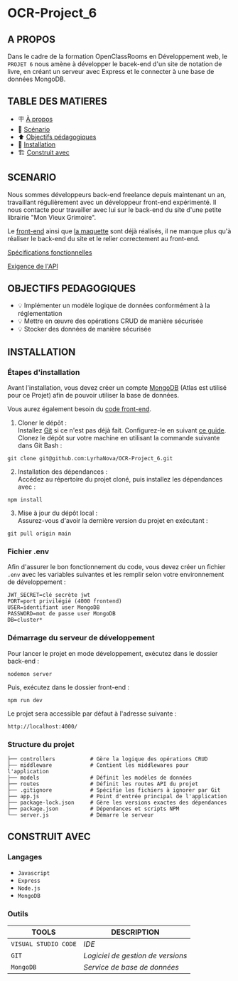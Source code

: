 # OCR-Project_6

## A PROPOS

Dans le cadre de la formation OpenClassRooms en Développement web, le ``PROJET 6`` nous amène à développer le bacek-end d'un site de notation de livre, en créant un serveur avec Express et le connecter à une base de données MongoDB.

## TABLE DES MATIERES

- 🪧 [À propos](#a-propos)
- 📄 [Scénario](#scenario)
- ⬆️ [Objectifs pédagogiques](#objectifs-pedagogiques)
- 🚀 [Installation](#installation)
- 🏗️ [Construit avec](#construit-avec)

## SCENARIO

Nous sommes développeurs back-end freelance depuis maintenant un an, travaillant régulièrement avec un développeur front-end expérimenté. Il nous contacte pour travailler avec lui sur le back-end du site d'une petite librairie "Mon Vieux Grimoire".

Le [front-end](https://github.com/OpenClassrooms-Student-Center/P7-Dev-Web-livres) ainsi que [la maquette](https://www.figma.com/design/Snidyc45xi6qchoOPabMA9/Maquette-Mon-Vieux-Grimoir?node-id=0-1&node-type=CANVAS&t=rCNrfmZB6FDMAh4x-0) sont déjà réalisés, il ne manque plus qu'à réaliser le back-end du site et le relier correctement au front-end.

[Spécifications fonctionnelles](https://course.oc-static.com/projects/D%C3%A9veloppeur+Web/DW_P7+Back-end/DW+P7+Back-end+-+Specifications+fonctionnelles.pdf)

[Exigence de l'API](https://course.oc-static.com/projects/D%C3%A9veloppeur+Web/DW_P7+Back-end/DW+P7+Back-end+-+Specifications+API.pdf)

## OBJECTIFS PEDAGOGIQUES

- 💡 Implémenter un modèle logique de données conformément à la réglementation
- 💡 Mettre en œuvre des opérations CRUD de manière sécurisée
- 💡 Stocker des données de manière sécurisée

## INSTALLATION

### Étapes d'installation

Avant l'installation, vous devez créer un compte [MongoDB](https://www.mongodb.com/fr-fr/lp/cloud/atlas/try4?utm_source=google&utm_campaign=search_gs_pl_evergreen_atlas_core_prosp-brand_gic-null_emea-fr_ps-all_desktop_eng_lead&utm_term=mongodb&utm_medium=cpc_paid_search&utm_ad=e&utm_ad_campaign_id=12212624521&adgroup=115749705063&cq_cmp=12212624521&gad_source=1&gclid=Cj0KCQjw8--2BhCHARIsAF_w1gzyI9uTLByS9PWIbEVO-d5zfNZMF055U8v0-4UCDz6q1DPe85kPhocaAgvTEALw_wcB?utm_source=google&utm_campaign=search_gs_pl_evergreen_atlas_core_prosp-brand_gic-null_emea-fr_ps-all_desktop_eng_lead&utm_term=mongodb&utm_medium=cpc_paid_search&utm_ad=e&utm_ad_campaign_id=12212624521&adgroup=115749705063&cq_cmp=12212624521&gad_source=1&gclid=Cj0KCQjw8--2BhCHARIsAF_w1gzyI9uTLByS9PWIbEVO-d5zfNZMF055U8v0-4UCDz6q1DPe85kPhocaAgvTEALw_wcB) (Atlas est utilisé pour ce Projet) afin de pouvoir utiliser la base de données.

Vous aurez également besoin du [code front-end](https://github.com/OpenClassrooms-Student-Center/P7-Dev-Web-livres).

1. Cloner le dépôt :\
Installez [Git](https://git-scm.com/) si ce n'est pas déjà fait. Configurez-le en suivant [ce guide](https://git-scm.com/book/fr/v2/D%C3%A9marrage-rapide-Param%C3%A9trage-%C3%A0-la-premi%C3%A8re-utilisation-de-Git).\
Clonez le dépôt sur votre machine en utilisant la commande suivante dans Git Bash :

````
git clone git@github.com:LyrhaNova/OCR-Project_6.git
````

2. Installation des dépendances :\
Accédez au répertoire du projet cloné, puis installez les dépendances avec :

````
npm install
````

3. Mise à jour du dépôt local :\
Assurez-vous d'avoir la dernière version du projet en exécutant :
````
git pull origin main
````

### Fichier .env

Afin d'assurer le bon fonctionnement du code, vous devez créer un fichier ``.env`` avec les variables suivantes et les remplir selon votre environnement de développement :
````
JWT_SECRET=clé secrète jwt
PORT=port privilégié (4000 frontend)
USER=identifiant user MongoDB
PASSWORD=mot de passe user MongoDB
DB=cluster*
````

### Démarrage du serveur de développement

Pour lancer le projet en mode développement, exécutez dans le dossier back-end :
````
nodemon server
````
Puis, exécutez dans le dossier front-end :
````
npm run dev
````
Le projet sera accessible par défaut à l'adresse suivante :
````
http://localhost:4000/
````

### Structure du projet
````
├── controllers           # Gère la logique des opérations CRUD
├── middleware            # Contient les middlewares pour l'application
├── models                # Définit les modèles de données
├── routes                # Définit les routes API du projet
├── .gitignore            # Spécifie les fichiers à ignorer par Git
├── app.js                # Point d'entrée principal de l'application
├── package-lock.json     # Gère les versions exactes des dépendances
├── package.json          # Dépendances et scripts NPM
└── server.js             # Démarre le serveur
````

## CONSTRUIT AVEC

### Langages

- ``Javascript``
- ``Express``
- ``Node.js``
- ``MongoDB``

### Outils

| TOOLS                  | DESCRIPTION                                    |
|------------------------|------------------------------------------------|
| ``VISUAL STUDIO CODE`` | _IDE_                                          |
| ``GIT``                | _Logiciel de gestion de versions_              |
| ``MongoDB``            | _Service de base de données_                   |
